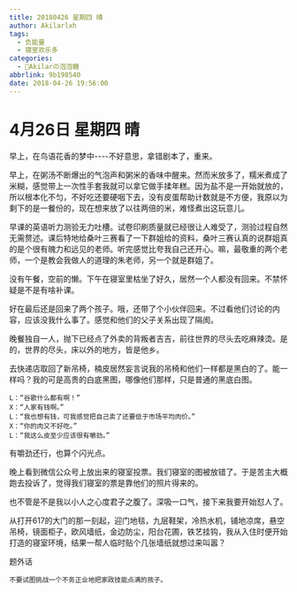 ```yaml
---
title: 20180426 星期四 晴
author: Akilarlxh
tags:
  - 负能量
  - 寝室欢乐多
categories:
  - 🍬Akilarの泡泡糖
abbrlink: 9b198540
date: 2018-04-26 19:56:00
---
```

# 4月26日 星期四 晴

早上，在鸟语花香的梦中----不好意思，拿错剧本了，重来。

早上，在粥汤不断爆出的气泡声和粥米的香味中醒来。然而米放多了，糯米煮成了米糊，感觉带上一次性手套我就可以拿它做手揉年糕。因为盐不是一开始就放的，所以根本化不匀，不好吃还要硬咽下去，没有皮蛋帮助计数就是不方便，我原以为剩下的是一餐份的，现在想来放了以往两倍的米，难怪煮出这玩意儿。

早课的英语听力测验无力吐槽。试卷印刷质量就已经很让人难受了，测验过程自然无需赘述。课后特地给桑叶三赛看了一下群姐给的资料，桑叶三赛认真的说群姐真的是个很有魄力和远见的老师。听完感觉比夸我自己还开心。嘛，最敬重的两个老师，一个是教会我做人的道理的朱老师，另一个就是群姐了。

没有午餐，空前的懒。下午在寝室里枯坐了好久，居然一个人都没有回来。不禁怀疑是不是有啥补课。

好在最后还是回来了两个孩子。哦，还带了个小伙伴回来。不过看他们讨论的内容，应该没我什么事了。感觉和他们的父子关系出现了隔阂。

晚餐独自一人，抛下已经点了外卖的背叛者吉吉，前往世界的尽头去吃麻辣烫。是的，世界的尽头，床以外的地方，皆是他乡。

去快递店取回了新吊椅，楠皮居然妄言说我的吊椅和他们一样都是黑白的了。能一样吗？我的可是高贵的白底黑图，哪像他们那样，只是普通的黑底白图。
```
L：“谷歌什么都有啊！”
X：“人家有钱啊。”
L：“我也想有钱，可我感觉把自己卖了还要低于市场平均肉价。”
X：“你的肉又不好吃。”
L：“我这么皮至少应该很有嚼劲。”
```
有嚼劲还行，也算个闪光点。

晚上看到微信公众号上放出来的寝室投票。我们寝室的图被放错了。于是苦主大概跑去投诉了，觉得我们寝室的票是靠他们的照片得来的。

也不管是不是我以小人之心度君子之腹了。深吸一口气，接下来我要开始怼人了。

从打开617的大门的那一刻起，迎门地毯，九层鞋架，冷热水机，铺地凉席，悬空吊椅，镜面柜子，欧风墙纸，金边防尘，阳台花圃，铁艺挂钩，我从入住时便开始打造的寝室环境，结果一帮人临时贴个几张墙纸就想过来叫嚣？

题外话
```
不要试图挑战一个不务正业地把家政技能点满的孩子。
```